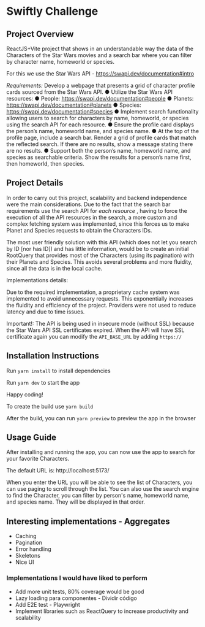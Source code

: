 # Swiftly Challenge

## Project Overview

ReactJS+Vite project that shows in an understandable way the data of the Characters of the Star Wars movies and a search bar where you can filter by character name, homeworld or species.

For this we use the Star Wars API - https://swapi.dev/documentation#intro

_Requirements:_
Develop a webpage that presents a grid of character profile cards sourced from the Star Wars API.
● Utilize the Star Wars API resources:
● People: https://swapi.dev/documentation#people
● Planets: https://swapi.dev/documentation#planets
● Species: https://swapi.dev/documentation#species
● Implement search functionality allowing users to search for characters by name, homeworld, or species using the search API for each resource.
● Ensure the profile card displays the person’s name, homeworld name, and species name.
● At the top of the profile page, include a search bar. Render a grid of profile cards that match the reflected search. If there are no results, show a message stating there are no results.
● Support both the person’s name, homeworld name, and species as searchable criteria. Show the results for a person’s name first, then homeworld, then species.

## Project Details

In order to carry out this project, scalability and backend independence were the main considerations.
Due to the fact that the search bar requirements use the search API for _each resource_ , having to force the execution of all the API resources in the search, a more custom and complex fetching system was implemented, since this forces us to make Planet and Species requests to obtain the Characters IDs.

The most user friendly solution with this API (which does not let you search by ID [nor has ID]) and has little information, would be to create an initial RootQuery that provides most of the Characters (using its pagination) with their Planets and Species.
This avoids several problems and more fluidity, since all the data is in the local cache.

Implementations details:

Due to the required implementation, a proprietary cache system was implemented to avoid unnecessary requests.
This exponentially increases the fluidity and efficiency of the project.
Providers were not used to reduce latency and due to time issues.

Important!: The API is being used in insecure mode (without SSL) because the Star Wars API SSL certificates expired.
When the API will have SSL certificate again you can modify the `API_BASE_URL` by adding `https://`

## Installation Instructions

Run `yarn install` to install dependencies

Run `yarn dev` to start the app

Happy coding!

To create the build use `yarn build`

After the build, you can run `yarn preview` to preview the app in the browser

## Usage Guide

After installing and running the app, you can now use the app to search for your favorite Characters.

The default URL is: http://localhost:5173/

When you enter the URL you will be able to see the list of Characters, you can use paging to scroll through the list.
You can also use the search engine to find the Character, you can filter by person's name, homeworld name, and species name. They will be displayed in that order.

## Interesting implementations - Aggregates

- Caching
- Pagination
- Error handling
- Skeletons
- Nice UI

### Implementations I would have liked to perform

- Add more unit tests, 80% coverage would be good
- Lazy loading para componentes - Dividir código
- Add E2E test - Playwright
- Implement libraries such as ReactQuery to increase productivity and scalability
